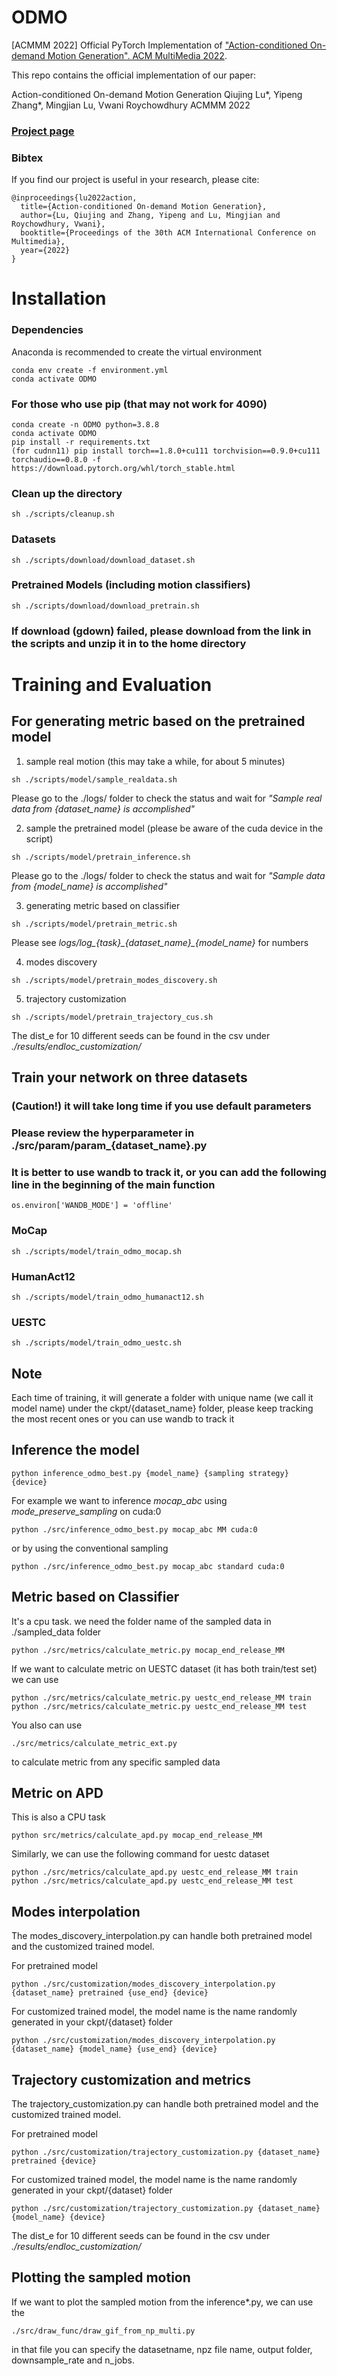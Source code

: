# ODMO
[ACMMM 2022] Official PyTorch Implementation of ["Action-conditioned On-demand Motion Generation". ACM MultiMedia 2022](https://dl.acm.org/doi/10.1145/3503161.3548287).

This repo contains the official implementation of our paper:

Action-conditioned On-demand Motion Generation
Qiujing Lu*, Yipeng Zhang*, Mingjian Lu, Vwani Roychowdhury
ACMMM 2022

### [**Project page**](https://roychowdhuryresearch.github.io/ODMO_ACMMM2022/) 

### Bibtex 
If you find our project is useful in your research, please cite:
```
@inproceedings{lu2022action,
  title={Action-conditioned On-demand Motion Generation},
  author={Lu, Qiujing and Zhang, Yipeng and Lu, Mingjian and Roychowdhury, Vwani},
  booktitle={Proceedings of the 30th ACM International Conference on Multimedia},
  year={2022}
}
```

# Installation 
### Dependencies
Anaconda is recommended to create the virtual environment
```
conda env create -f environment.yml
conda activate ODMO
```

### For those who use pip (that may not work for 4090)
```
conda create -n ODMO python=3.8.8
conda activate ODMO
pip install -r requirements.txt
(for cudnn11) pip install torch==1.8.0+cu111 torchvision==0.9.0+cu111 torchaudio==0.8.0 -f https://download.pytorch.org/whl/torch_stable.html
```

### Clean up the directory

```
sh ./scripts/cleanup.sh
```

### Datasets
```
sh ./scripts/download/download_dataset.sh
```
### Pretrained Models (including motion classifiers)
```
sh ./scripts/download/download_pretrain.sh
```
### If download (gdown) failed, please download from the link in the scripts and unzip it in to the home directory


# Training and Evaluation 
## **For generating metric based on the pretrained model**
1. sample real motion (this may take a while, for about 5 minutes)
```
sh ./scripts/model/sample_realdata.sh
```
Please go to the ./logs/ folder to check the status and wait for *"Sample real data from {dataset_name} is accomplished"*

2. sample the pretrained model (please be aware of the cuda device in the script)
```
sh ./scripts/model/pretrain_inference.sh
```
Please go to the ./logs/ folder to check the status and wait for *"Sample data from {model_name} is accomplished"*

3. generating metric based on classifier
```
sh ./scripts/model/pretrain_metric.sh
```
Please see *logs/log\_{task}\_{dataset\_name}\_{model\_name}* for numbers

4. modes discovery 
```
sh ./scripts/model/pretrain_modes_discovery.sh
```
5. trajectory customization 
```
sh ./scripts/model/pretrain_trajectory_cus.sh
```
The dist_e for 10 different seeds can be found in the csv under *./results/endloc_customization/* 

## Train your network on three datasets
### **(Caution!)** it will take long time if you use default parameters
### Please review the hyperparameter in ./src/param/param_{dataset_name}.py
### It is better to use wandb to track it, or you can add the following line in the beginning of the main function
```
os.environ['WANDB_MODE'] = 'offline'
```

### MoCap
```
sh ./scripts/model/train_odmo_mocap.sh
```
### HumanAct12
```
sh ./scripts/model/train_odmo_humanact12.sh
```
### UESTC
```
sh ./scripts/model/train_odmo_uestc.sh
```
## Note 
Each time of training, it will generate a folder with unique name (we call it model name) under the ckpt/{dataset_name} folder, please keep tracking the most recent ones or you can use wandb to track it 

## Inference the model 
```
python inference_odmo_best.py {model_name} {sampling strategy} {device}
```
For example we want to inference *mocap_abc* using *mode_preserve_sampling* on cuda:0

```
python ./src/inference_odmo_best.py mocap_abc MM cuda:0
```

or by using the conventional sampling

```
python ./src/inference_odmo_best.py mocap_abc standard cuda:0
```

## Metric based on Classifier
It's a cpu task. we need the folder name of the sampled data in ./sampled_data folder

```
python ./src/metrics/calculate_metric.py mocap_end_release_MM
```
If we want to calculate metric on UESTC dataset (it has both train/test set)
we can use
```
python ./src/metrics/calculate_metric.py uestc_end_release_MM train
python ./src/metrics/calculate_metric.py uestc_end_release_MM test
```

You also can use 
```
./src/metrics/calculate_metric_ext.py
```
to calculate metric from any specific sampled data

## Metric on APD

This is also a CPU task
```
python src/metrics/calculate_apd.py mocap_end_release_MM
```
Similarly, we can use the following command for uestc dataset
```
python ./src/metrics/calculate_apd.py uestc_end_release_MM train
python ./src/metrics/calculate_apd.py uestc_end_release_MM test
```

## Modes interpolation
The modes_discovery_interpolation.py can handle both pretrained model and the customized trained model. 

For pretrained model
```
python ./src/customization/modes_discovery_interpolation.py {dataset_name} pretrained {use_end} {device}
```

For customized trained model, the model name is the name randomly generated in your ckpt/{dataset} folder
```
python ./src/customization/modes_discovery_interpolation.py {dataset_name} {model_name} {use_end} {device}
```

## Trajectory customization and metrics
The trajectory_customization.py can handle both pretrained model and the customized trained model. 

For pretrained model
```
python ./src/customization/trajectory_customization.py {dataset_name} pretrained {device}
```

For customized trained model, the model name is the name randomly generated in your ckpt/{dataset} folder
```
python ./src/customization/trajectory_customization.py {dataset_name} {model_name} {device}
```
The dist_e for 10 different seeds can be found in the csv under *./results/endloc_customization/* 

## Plotting the sampled motion
If we want to plot the sampled motion from the inference*.py, we can use the 
```
./src/draw_func/draw_gif_from_np_multi.py
```
in that file you can specify the datasetname, npz file name, output folder, downsample_rate and n_jobs.


